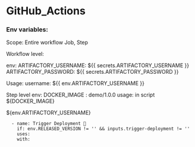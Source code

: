 # GitHub_Actions

### Env variables:
Scope: Entire workflow Job, Step

Workflow level:

env:
  ARTIFACTORY_USERNAME: ${{ secrets.ARTIFACTORY_USERNAME }}
  ARTIFACTORY_PASSWORD: ${{ secrets.ARTIFACTORY_PASSWORD }}

Usage:
username: ${{ env.ARTIFACTORY_USERNAME }}

Step level
env:
DOCKER_IMAGE : demo/1.0.0
usage: in script
${DOCKER_IMAGE}

 <username>${env.ARTIFACTORY_USERNAME}</username>

      - name: Trigger Deployment 🎯
        if: env.RELEASED_VERSION != '' && inputs.trigger-deployment != ''
        uses:
        with: 
